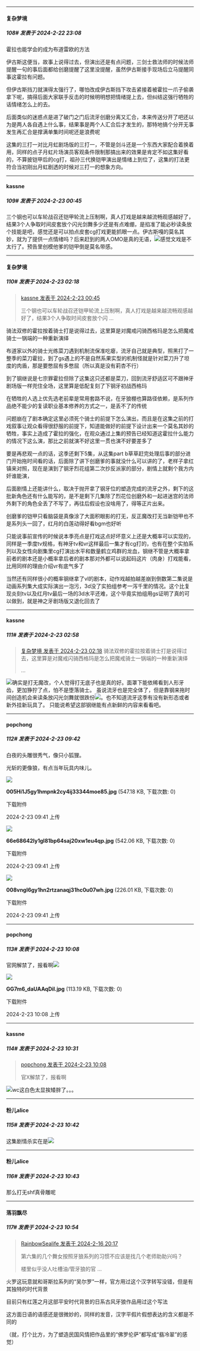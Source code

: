 ﻿
*****

####  复杂梦境  
##### 108#       发表于 2024-2-22 23:08

霍拉也能学会的成为布道雷欧的方法

伊古斯这便当，故事上说得过去，但演出还是有点问题，三剑士救法师的时候法师提醒一句的事后面都给创磨提醒了这里没提醒，虽然伊古斯接手现场后立马提醒同事这霍拉有问题。

但伊古斯挡刀就演得太强行了，哪怕改成伊古斯挡下攻击紧接着被霍拉一爪子偷袭拿下呢，搞得后面大家联手反击的时候明明想把情绪提上去，但纠结这强行牺牲的话情绪怎么上的去。

后面类似的迷惑点是进了破门之门后流牙创磨分离又汇合，本来传送分开了吧还以为是两人各自遇上什么事，结果事是两个人汇合后才发生的，那特地搞个分开无事发生再汇合是撑满单集时间呢还是浪费呢

这集的三打一对比月虹剧场版的三打一，不管是剑斗还是一个东西大家配合着换着用，同样的点子月虹片场演员客观条件限制那搞出来的效果是肯定不如这集好看的，不算披铠甲后的cg打，祖孙三代换铠甲演出是情绪上到位了，这集的打法更符合当初刚出月虹剧透的时候对三打一的想象方向。


*****

####  kassne  
##### 109#       发表于 2024-2-23 00:45

三个钢也可以车轮战召还铠甲轮流上压制啊，真人打戏是越来越流畅观感越好了，结果3个人争取时间皮套放个闪光剑舞多少还是有点难绷，是掐准了能必秒读条放个技能是吧，感觉还是可以拍点皮套cg打戏更能抓眼一点。伊古斯嘎的莫名其妙，就为了提供一点情绪吗？后来赶到的两人OMO是真的无语，<img src="https://static.saraba1st.com/image/smiley/face2017/002.png" referrerpolicy="no-referrer">感觉文戏是不太行了。预告里创模他爹的铠甲倒是莫名带感。


*****

####  复杂梦境  
##### 110#       发表于 2024-2-23 02:18

<blockquote><a href="httphttps://bbs.saraba1st.com/2b/forum.php?mod=redirect&amp;goto=findpost&amp;pid=64038337&amp;ptid=2167614" target="_blank">kassne 发表于 2024-2-23 00:45</a>

三个钢也可以车轮战召还铠甲轮流上压制啊，真人打戏是越来越流畅观感越好了，结果3个人争取时间皮套放个闪 ...</blockquote>
骑法双修的霍拉按着骑士打是说得过去，这里算是对魔戒闪骑西格玛是怎么把魔戒骑士一锅端的一种重新演绎

布道家以外的骑士光练菜刀遇到机制流保准吃瘪，流牙自己就是典型，照黑打了一整季的菜刀霍拉，到了gs遇上的不是自然系果实型的机制怪就是针对菜刀升了坦度的肉盾，那是要憋屈有多憋屈（所以真是没有莉杏不行）

到了钢继说是七宗罪霍拉但除了这集这只还都是菜刀，回到流牙舒适区可不跟神牙剧场版一样兜住全场，这里算是低配复刻了下钢牙初战西格玛

在牺牲的人选上优先选老前辈是常用套路不说，在牙狼棚也算路径依赖，是系列作品绝不能少的复读职业基本修养的方式之一，是丢不了的传统

问题崩在了剧本确定这里必须死个骑士的前提下怎么演出，而且是在这集之前的打戏叙事让观众看得很舒服的前提下，知道能做好的前提下设计出来一个莫名其妙的牺牲，事实上造成了霍拉的强化，在观众通过上集的预告已经知道这霍拉什么能力的情况下这么演，那比之前就演不好这里一贯也演不好要差多了

要是再悲观一点的话，这季还剩下5集，从这集part b草草赶完处理后事的部分进门开始拖时间看的话，后面除了讲下创磨爹的事就没什么可以讲的了，老样子拿红镇来对照，现在是演到了钢牙烈花组第二次抄反派家的部分，剧情上就剩个我方内奸谁能演，

后面剧情上还能讲什么，取决于抛开拿了钢牙位的塑造完成的流牙之外，剩下的这批新角色还有什么能写的，是不是剩下几集除了烈花位创磨外和一起进迷宫的法师外剩下的角色全丢了不写了，再往后假设也没啥用了，得等正片出来。

创磨爹的铠甲只看脑袋是真像涂了大面积眼影的打无，反正魔改打无当新铠甲也不是系列头一回了，红月的白莲动得好看bgm也好听

只能说事前宣传的时候说本季亮点是打戏这点好坏意义上还是大概率可以实现的，同样是一季度tv规格，有神牙tv和vr这样最后一集才有cg打的，也有在整个实拍系列以及女性向剧集里cg打演出水平和数量鹤立鸡群的龙血，钢继不管是大概率拿前者的剧本还是小概率拿后者的剧本那对外都可以说起码这片（肉身）打戏能看，比用同样的理由介绍vr有底气多了

当然还有同样很小的概率钢继拿了vl的剧本，动作戏越拍越差崩到倒数第二集说是动画系列集大成实际演出一泡污，3d没了实拍组参考一泻千里的情况。这个比复现炎刻tv以及红月tv最后一场的3d水平还难，这个毕竟实拍组用gs证明了真的可以做到，就是神之牙剧场版又退化回去了


*****

####  kassne  
##### 111#       发表于 2024-2-23 02:58

<blockquote><a href="httphttps://bbs.saraba1st.com/2b/forum.php?mod=redirect&amp;goto=findpost&amp;pid=64038847&amp;ptid=2167614" target="_blank">复杂梦境 发表于 2024-2-23 02:18</a>
骑法双修的霍拉按着骑士打是说得过去，这里算是对魔戒闪骑西格玛是怎么把魔戒骑士一锅端的一种重新演绎

 ...</blockquote>
<img src="https://static.saraba1st.com/image/smiley/face2017/067.png" referrerpolicy="no-referrer">确实是打无魔改，个人觉得打无底子也是真的好。面罩下能依稀看到人形牙齿，更加狰狞了点，怕不是堕落骑士。
虽说流牙也是完全体了，但是靠钢来拖时间创造机会来读条放闪光剑舞就很跌份<img src="https://static.saraba1st.com/image/smiley/face2017/068.png" referrerpolicy="no-referrer">。也不知道流牙这季有没有新形态或者新外挂新玩具了。
只能说希望这部钢继能有点新鲜的内容来看看吧。


*****

####  popchong  
##### 112#       发表于 2024-2-23 09:42

白夜的头雕很秀气，像只小狐狸。

光斩的更像狼，有点当年玩具内味儿。

<img src="https://img.saraba1st.com/forum/202402/23/094126wzad1k5okho5awm5.jpg" referrerpolicy="no-referrer">

<strong>005Hi1J5gy1hmpnk2cy4ij33344moe85.jpg</strong> (547.18 KB, 下载次数: 0)

下载附件

2024-2-23 09:41 上传

<img src="https://img.saraba1st.com/forum/202402/23/094133updty1d01101k16s.jpg" referrerpolicy="no-referrer">

<strong>66e68642ly1gl81bp64saj20xw1eu4qp.jpg</strong> (542.06 KB, 下载次数: 0)

下载附件

2024-2-23 09:41 上传

<img src="https://img.saraba1st.com/forum/202402/23/094133vay24i941y999z42.jpg" referrerpolicy="no-referrer">

<strong>008vngI6gy1hn2rtzanaqj31hc0u07wh.jpg</strong> (226.01 KB, 下载次数: 0)

下载附件

2024-2-23 09:41 上传


*****

####  popchong  
##### 113#       发表于 2024-2-23 10:08

官网解禁了，报看啊<img src="https://static.saraba1st.com/image/smiley/face2017/001.png" referrerpolicy="no-referrer">

<img src="https://img.saraba1st.com/forum/202402/23/100834jmdfz5eg1rh5pcgh.jpg" referrerpolicy="no-referrer">

<strong>GG7m6_daUAAqDiI.jpg</strong> (113.19 KB, 下载次数: 0)

下载附件

2024-2-23 10:08 上传


*****

####  kassne  
##### 114#       发表于 2024-2-23 10:31

<blockquote><a href="httphttps://bbs.saraba1st.com/2b/forum.php?mod=redirect&amp;goto=findpost&amp;pid=64040369&amp;ptid=2167614" target="_blank">popchong 发表于 2024-2-23 10:08</a>

官X解禁了，报看啊</blockquote>
<img src="https://static.saraba1st.com/image/smiley/face2017/220.png" referrerpolicy="no-referrer">wc这白色太显挨矮胖了。。。


*****

####  粉儿alice  
##### 115#       发表于 2024-2-23 10:42

这集剧情杀实在是<img src="https://static.saraba1st.com/image/smiley/face2017/001.png" referrerpolicy="no-referrer">

*****

####  粉儿alice  
##### 116#       发表于 2024-2-23 10:43

那么打无shf真骨雕呢


*****

####  落羽飘尽  
##### 117#       发表于 2024-2-23 10:54

<blockquote><a href="httphttps://bbs.saraba1st.com/2b/forum.php?mod=redirect&amp;goto=findpost&amp;pid=63974141&amp;ptid=2167614" target="_blank">RainbowSealife 发表于 2024-2-16 20:17</a>

第六集的几个舞女按照牙狼系列的习惯不应该是找几个老师助助兴吗？

楼里似乎没人吐槽油/管牙狼的官 ...</blockquote>
火罗这玩意就和哥斯拉系列的“吴尔罗”一样，官方用过这个汉字转写没错，但是有其独特的时代背景

目前只有红莲之月这部平安时代背景的日系古风牙狼作品用过这个写法

这方面日语的语感还是很微妙的，同样的发音，汉字平假片假想表达的含义都是不同的

（就，打个比方，为了塑造民国风情把作品里的“佛罗伦萨”都写成“翡冷翠”的感觉）

